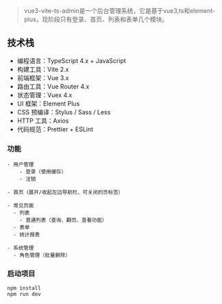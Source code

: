 > vue3-vite-ts-admin是一个后台管理系统，它是基于vue3,ts和element-plus，现阶段只有登录、首页、列表和表单几个模块。

## 技术栈

- 编程语言：TypeScript 4.x + JavaScript
- 构建工具：Vite 2.x
- 前端框架：Vue 3.x
- 路由工具：Vue Router 4.x
- 状态管理：Vuex 4.x
- UI 框架：Element Plus
- CSS 预编译：Stylus / Sass / Less
- HTTP 工具：Axios
- 代码规范：Prettier + ESLint

### 功能

```text
- 用户管理
	- 登录（使用缓存）
	- 注销
	
- 首页（展开/收起左边导航栏、可关闭的页标签）

- 常见页面
  - 列表
    - 普通列表（查询、翻页、查看功能）
  - 表单
  - 统计报表

- 系统管理
  - 角色管理（批量删除）
```

### 启动项目

```
npm install
npm run dev
```

